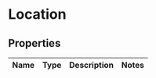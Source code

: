 
# Location

## Properties
Name | Type | Description | Notes
------------ | ------------- | ------------- | -------------



